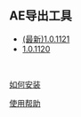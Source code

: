 ## AE导出工具

*  [(最新)1.0.1121](https://github.com/mr-loney/ae2of_tools/blob/master/archive/ae2of1121.zip?raw=true)  
*  [1.0.1120](https://github.com/mr-loney/ae2of_tools/blob/master/archive/ae2of1120.zip?raw=true)  

<br/>

[如何安装](https://github.com/mr-loney/ae2of_tools/blob/master/install.md "如何安装")

[使用帮助](https://github.com/mr-loney/ae2of_tools/blob/master/use.md "使用帮助")
